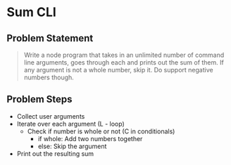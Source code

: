 # Sum CLI

## Problem Statement

> Write a node program that takes in an unlimited number of command line arguments, goes through each and prints out the sum of them. If any argument is not a whole number, skip it. Do support negative numbers though.

## Problem Steps

- Collect user arguments
- Iterate over each argument (L - loop)
  - Check if number is whole or not (C in conditionals)
    - if whole: Add two numbers together
    - else: Skip the argument
- Print out the resulting sum
